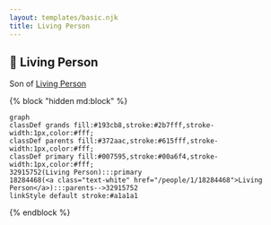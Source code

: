 ```yaml
---
layout: templates/basic.njk
title: Living Person
---
```

## 🔵 Living Person

Son of [Living Person](/people/1/18284468)

{% block "hidden md:block" %}
```mermaid
graph
classDef grands fill:#193cb8,stroke:#2b7fff,stroke-width:1px,color:#fff;
classDef parents fill:#372aac,stroke:#615fff,stroke-width:1px,color:#fff;
classDef primary fill:#007595,stroke:#00a6f4,stroke-width:1px,color:#fff;
32915752(Living Person):::primary
18284468(<a class="text-white" href="/people/1/18284468">Living Person</a>):::parents-->32915752
linkStyle default stroke:#a1a1a1
```
{% endblock %}
